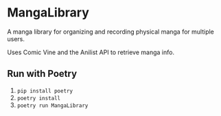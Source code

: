 # MangaLibrary
A manga library for organizing and recording physical manga for multiple users.

Uses Comic Vine and the Anilist API to retrieve manga info.

## Run with Poetry

1. `pip install poetry`
2. `poetry install`
3. `poetry run MangaLibrary`